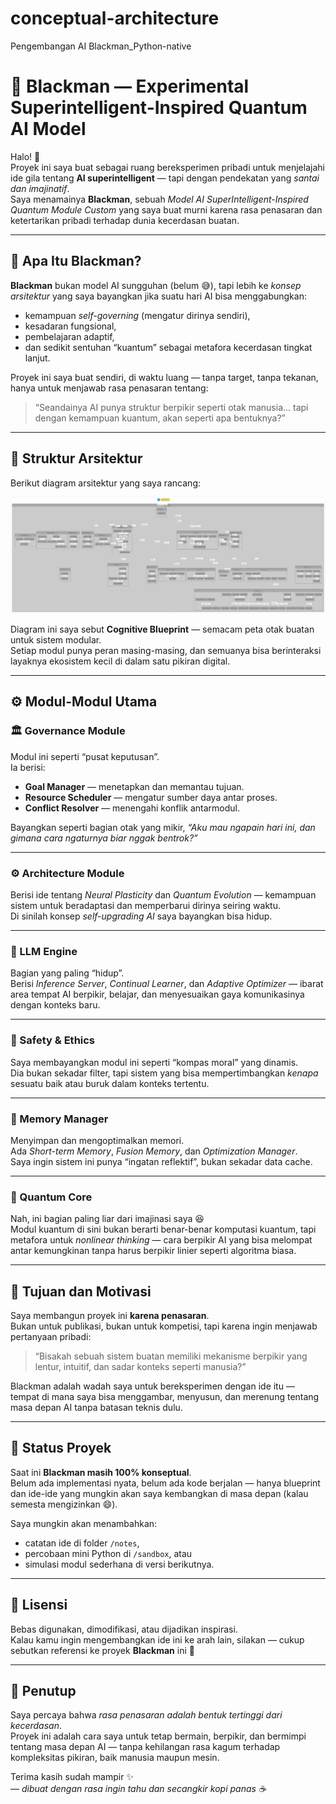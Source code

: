 # conceptual-architecture
Pengembangan AI Blackman_Python-native

# 🧠 Blackman — Experimental Superintelligent-Inspired Quantum AI Model

Halo! 👋  
Proyek ini saya buat sebagai ruang bereksperimen pribadi untuk menjelajahi ide gila tentang **AI superintelligent** — tapi dengan pendekatan yang *santai dan imajinatif*.  
Saya menamainya **Blackman**, sebuah *Model AI SuperIntelligent-Inspired Quantum Module Custom* yang saya buat murni karena rasa penasaran dan ketertarikan pribadi terhadap dunia kecerdasan buatan.

---

## 🌌 Apa Itu Blackman?

**Blackman** bukan model AI sungguhan (belum 😅), tapi lebih ke *konsep arsitektur* yang saya bayangkan jika suatu hari AI bisa menggabungkan:
- kemampuan *self-governing* (mengatur dirinya sendiri),
- kesadaran fungsional,
- pembelajaran adaptif,
- dan sedikit sentuhan “kuantum” sebagai metafora kecerdasan tingkat lanjut.

Proyek ini saya buat sendiri, di waktu luang — tanpa target, tanpa tekanan, hanya untuk menjawab rasa penasaran tentang:
> “Seandainya AI punya struktur berpikir seperti otak manusia… tapi dengan kemampuan kuantum, akan seperti apa bentuknya?”

---

## 🧩 Struktur Arsitektur

Berikut diagram arsitektur yang saya rancang:

![Blackman Architecture](Workspace-3.png)

Diagram ini saya sebut **Cognitive Blueprint** — semacam peta otak buatan untuk sistem modular.  
Setiap modul punya peran masing-masing, dan semuanya bisa berinteraksi layaknya ekosistem kecil di dalam satu pikiran digital.

---

## ⚙️ Modul-Modul Utama

### 🏛 Governance Module  
Modul ini seperti “pusat keputusan”.  
Ia berisi:
- **Goal Manager** — menetapkan dan memantau tujuan.  
- **Resource Scheduler** — mengatur sumber daya antar proses.  
- **Conflict Resolver** — menengahi konflik antarmodul.  

Bayangkan seperti bagian otak yang mikir, *“Aku mau ngapain hari ini, dan gimana cara ngaturnya biar nggak bentrok?”*

---

### ⚙️ Architecture Module  
Berisi ide tentang *Neural Plasticity* dan *Quantum Evolution* — kemampuan sistem untuk beradaptasi dan memperbarui dirinya seiring waktu.  
Di sinilah konsep *self-upgrading AI* saya bayangkan bisa hidup.

---

### 💬 LLM Engine  
Bagian yang paling “hidup”.  
Berisi *Inference Server*, *Continual Learner*, dan *Adaptive Optimizer* — ibarat area tempat AI berpikir, belajar, dan menyesuaikan gaya komunikasinya dengan konteks baru.

---

### 🧩 Safety & Ethics  
Saya membayangkan modul ini seperti “kompas moral” yang dinamis.  
Dia bukan sekadar filter, tapi sistem yang bisa mempertimbangkan *kenapa* sesuatu baik atau buruk dalam konteks tertentu.

---

### 🧠 Memory Manager  
Menyimpan dan mengoptimalkan memori.  
Ada *Short-term Memory*, *Fusion Memory*, dan *Optimization Manager*.  
Saya ingin sistem ini punya “ingatan reflektif”, bukan sekadar data cache.

---

### 🧬 Quantum Core  
Nah, ini bagian paling liar dari imajinasi saya 😆  
Modul kuantum di sini bukan berarti benar-benar komputasi kuantum, tapi metafora untuk *nonlinear thinking* — cara berpikir AI yang bisa melompat antar kemungkinan tanpa harus berpikir linier seperti algoritma biasa.

---

## 🌱 Tujuan dan Motivasi

Saya membangun proyek ini **karena penasaran**.  
Bukan untuk publikasi, bukan untuk kompetisi, tapi karena ingin menjawab pertanyaan pribadi:
> “Bisakah sebuah sistem buatan memiliki mekanisme berpikir yang lentur, intuitif, dan sadar konteks seperti manusia?”

Blackman adalah wadah saya untuk bereksperimen dengan ide itu — tempat di mana saya bisa menggambar, menyusun, dan merenung tentang masa depan AI tanpa batasan teknis dulu.

---

## 🧭 Status Proyek

Saat ini **Blackman masih 100% konseptual**.  
Belum ada implementasi nyata, belum ada kode berjalan — hanya blueprint dan ide-ide yang mungkin akan saya kembangkan di masa depan (kalau semesta mengizinkan 😄).

Saya mungkin akan menambahkan:
- catatan ide di folder `/notes`,  
- percobaan mini Python di `/sandbox`, atau  
- simulasi modul sederhana di versi berikutnya.

---

## 📜 Lisensi

Bebas digunakan, dimodifikasi, atau dijadikan inspirasi.  
Kalau kamu ingin mengembangkan ide ini ke arah lain, silakan — cukup sebutkan referensi ke proyek **Blackman** ini 🙌

---

## 💬 Penutup

Saya percaya bahwa *rasa penasaran adalah bentuk tertinggi dari kecerdasan*.  
Proyek ini adalah cara saya untuk tetap bermain, berpikir, dan bermimpi tentang masa depan AI — tanpa kehilangan rasa kagum terhadap kompleksitas pikiran, baik manusia maupun mesin.

Terima kasih sudah mampir ✨  
— *dibuat dengan rasa ingin tahu dan secangkir kopi panas ☕*

